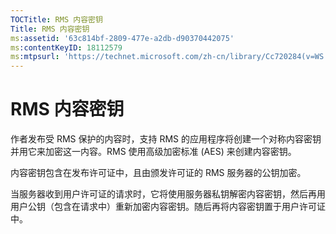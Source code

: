 ```yaml
---
TOCTitle: RMS 内容密钥
Title: RMS 内容密钥
ms:assetid: '63c814bf-2809-477e-a2db-d90370442075'
ms:contentKeyID: 18112579
ms:mtpsurl: 'https://technet.microsoft.com/zh-cn/library/Cc720284(v=WS.10)'
---
```


RMS 内容密钥
============

作者发布受 RMS 保护的内容时，支持 RMS 的应用程序将创建一个对称内容密钥并用它来加密这一内容。RMS 使用高级加密标准 (AES) 来创建内容密钥。

内容密钥包含在发布许可证中，且由颁发许可证的 RMS 服务器的公钥加密。

当服务器收到用户许可证的请求时，它将使用服务器私钥解密内容密钥，然后再用用户公钥（包含在请求中）重新加密内容密钥。随后再将内容密钥置于用户许可证中。
